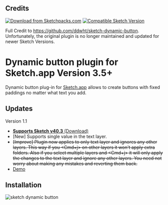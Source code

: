 ## Credits 
[![Download from Sketchpacks.com](https://badges.sketchpacks.com/plugins/me.fugg.dynamicbutton3.5/version.svg)](https://api.sketchpacks.com/v1/plugins/me.fugg.dynamicbutton3.5/download) [![Compatible Sketch Version](https://badges.sketchpacks.com/plugins/me.fugg.dynamicbutton3.5/compatibility.svg)](https://sketchpacks.com/fuggfuggfugg/sketch-dynamic-button-3.5)

Full Credit to https://github.com/ddwht/sketch-dynamic-button. Unfortunately, the original plugin is no longer maintained and updated for newer Sketch Versions.  

# Dynamic button plugin for Sketch.app Version 3.5+ 

Dynamic button plug-in for [Sketch.app](http://bohemiancoding.com/sketch/) allows to create buttons with fixed paddings no matter what text you add. 


## Updates 

Version 1.1

* [**Supports Sketch v40.3** (Download)](https://github.com/fuggfuggfugg/sketch-dynamic-button-3.5/archive/master.zip)
* [New] Supports single value in the text layer. 
* ~~[Improve] Plugin now applies to only text layer and ignores any other layers. This way if you <Cmd+j> on other layers it won't apply extra folders. Also if you select multiple layers and <Cmd+j> it will only apply the changes to the text layer and ignore any other layers. You need not worry about making any mistakes and reverting them back.~~
*  [Demo](https://cloud.githubusercontent.com/assets/5616123/18656128/94614d62-7ebc-11e6-870e-5314fa1bd2ec.gif)

## Installation

![sketch dynamic button](https://cloud.githubusercontent.com/assets/5616123/15417221/5c374712-1e21-11e6-9a10-d9ebbe366381.gif)







